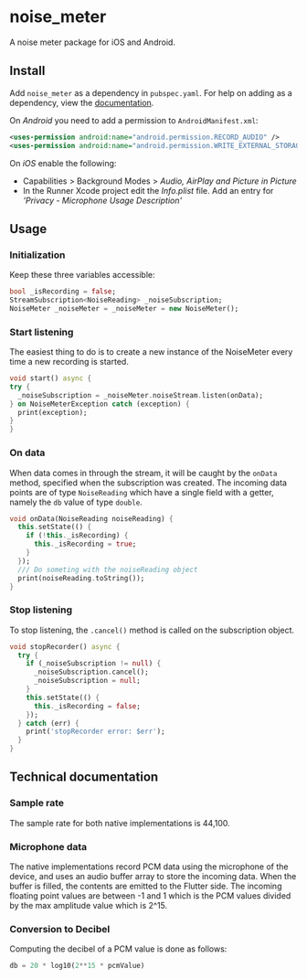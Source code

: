 # noise_meter

A noise meter package for iOS and Android.

## Install
Add ```noise_meter``` as a dependency in  `pubspec.yaml`.
For help on adding as a dependency, view the [documentation](https://flutter.io/using-packages/).

On *Android* you need to add a permission to `AndroidManifest.xml`:
```xml
<uses-permission android:name="android.permission.RECORD_AUDIO" />
<uses-permission android:name="android.permission.WRITE_EXTERNAL_STORAGE" />
```

On *iOS* enable the following:
* Capabilities > Background Modes > _Audio, AirPlay and Picture in Picture_
* In the Runner Xcode project edit the _Info.plist_ file. Add an entry for _'Privacy - Microphone Usage Description'_


## Usage
### Initialization
Keep these three variables accessible:
```dart
bool _isRecording = false;
StreamSubscription<NoiseReading> _noiseSubscription;
NoiseMeter _noiseMeter = _noiseMeter = new NoiseMeter();
```

### Start listening
The easiest thing to do is to create a new instance of the NoiseMeter every time a new recording is started.
```dart
void start() async {
try {
  _noiseSubscription = _noiseMeter.noiseStream.listen(onData);
} on NoiseMeterException catch (exception) {
  print(exception);
}
}
```


### On data
When data comes in through the stream, it will be caught by the `onData` method, specified when the subscription was created.
The incoming data points are of type `NoiseReading` which have a single field with a getter, namely the `db` value of type `double`.
```dart
void onData(NoiseReading noiseReading) {
  this.setState(() {
    if (!this._isRecording) {
      this._isRecording = true;
    }
  });
  /// Do someting with the noiseReading object
  print(noiseReading.toString());
}
```

### Stop listening
To stop listening, the `.cancel()` method is called on the subscription object.
```dart
void stopRecorder() async {
  try {
    if (_noiseSubscription != null) {
      _noiseSubscription.cancel();
      _noiseSubscription = null;
    }
    this.setState(() {
      this._isRecording = false;
    });
  } catch (err) {
    print('stopRecorder error: $err');
  }
}
```
## Technical documentation

### Sample rate
The sample rate for both native implementations is 44,100. 

### Microphone data
The native implementations record PCM data using the microphone of the device, and uses an audio buffer array to store the incoming data. When the buffer is filled, the contents are emitted to the Flutter side. The incoming floating point values are between -1 and 1 which is the PCM values divided by the max amplitude value which is 2^15.

### Conversion to Decibel

Computing the decibel of a PCM value is done as follows:
```python
db = 20 * log10(2**15 * pcmValue)
```
